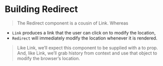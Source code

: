 # Building Redirect
> The Redirect component is a cousin of Link. Whereas 
* `Link` produces a link that the user can click on to modify the location, 
* `Redirect` will immediately modify the location whenever it is rendered. 

>Like Link, we’ll expect this component to be supplied with a to prop. And, like Link, we’ll grab history from context and use that object to modify the browser’s location.
